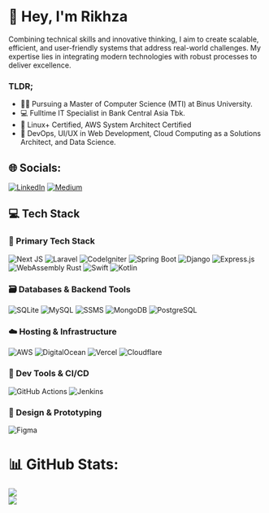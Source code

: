 # 👋 Hey, I'm Rikhza

Combining technical skills and innovative thinking, I aim to create scalable, efficient, and user-friendly systems that address real-world challenges. My expertise lies in integrating modern technologies with robust processes to deliver excellence.

### TLDR;
- 🧑‍💻 Pursuing a Master of Computer Science (MTI) at Binus University.
- 💻 Fulltime IT Specialist in Bank Central Asia Tbk.
- 🚀 Linux+ Certified, AWS System Architect Certified
- 🤖 DevOps, UI/UX in Web Development, Cloud Computing as a Solutions Architect, and Data Science.


## 🌐 Socials:
[![LinkedIn](https://img.shields.io/badge/LinkedIn-%230077B5.svg?logo=linkedin&logoColor=white)](https://linkedin.com/in/rikhza) [![Medium](https://img.shields.io/badge/Medium-12100E?logo=medium&logoColor=white)](https://medium.com/@its.rzm11)

## 💻 Tech Stack

### 🚀 Primary Tech Stack
![Next JS](https://img.shields.io/badge/Next-black?style=for-the-badge&logo=next.js&logoColor=white)
![Laravel](https://img.shields.io/badge/laravel-%23FF2D20.svg?style=for-the-badge&logo=laravel&logoColor=white)
![CodeIgniter](https://img.shields.io/badge/codeigniter-%23EF4223.svg?style=for-the-badge&logo=codeigniter&logoColor=white)
![Spring Boot](https://img.shields.io/badge/springboot-%236DB33F.svg?style=for-the-badge&logo=springboot&logoColor=white)
![Django](https://img.shields.io/badge/django-%23092E20.svg?style=for-the-badge&logo=django&logoColor=white)
![Express.js](https://img.shields.io/badge/express.js-%23404d59.svg?style=for-the-badge&logo=express&logoColor=%2361DAFB)
![WebAssembly Rust](https://img.shields.io/badge/webassembly%20rust-%23000000.svg?style=for-the-badge&logo=rust&logoColor=white)
![Swift](https://img.shields.io/badge/swift-%23FA7343.svg?style=for-the-badge&logo=swift&logoColor=white)
![Kotlin](https://img.shields.io/badge/kotlin-%237F52FF.svg?style=for-the-badge&logo=kotlin&logoColor=white)

### 🗃️ Databases & Backend Tools
![SQLite](https://img.shields.io/badge/sqlite-%2307405e.svg?style=for-the-badge&logo=sqlite&logoColor=white)
![MySQL](https://img.shields.io/badge/mysql-%2300f.svg?style=for-the-badge&logo=mysql&logoColor=white)
![SSMS](https://img.shields.io/badge/ssms-%23CC2927.svg?style=for-the-badge&logo=microsoftsqlserver&logoColor=white)
![MongoDB](https://img.shields.io/badge/mongodb-%234ea94b.svg?style=for-the-badge&logo=mongodb&logoColor=white)
![PostgreSQL](https://img.shields.io/badge/postgresql-%23316192.svg?style=for-the-badge&logo=postgresql&logoColor=white)

### ☁️ Hosting & Infrastructure
![AWS](https://img.shields.io/badge/AWS-%23FF9900.svg?style=for-the-badge&logo=amazon-aws&logoColor=white)
![DigitalOcean](https://img.shields.io/badge/DigitalOcean-%230167ff.svg?style=for-the-badge&logo=digitalOcean&logoColor=white)
![Vercel](https://img.shields.io/badge/Vercel-%23000000.svg?style=for-the-badge&logo=vercel&logoColor=white)
![Cloudflare](https://img.shields.io/badge/Cloudflare-%23F38020.svg?style=for-the-badge&logo=cloudflare&logoColor=white)

### 🧪 Dev Tools & CI/CD
![GitHub Actions](https://img.shields.io/badge/github%20actions-%232671E5.svg?style=for-the-badge&logo=githubactions&logoColor=white)
![Jenkins](https://img.shields.io/badge/jenkins-%23D24939.svg?style=for-the-badge&logo=jenkins&logoColor=white)

### 🧩 Design & Prototyping
![Figma](https://img.shields.io/badge/figma-%23F24E1E.svg?style=for-the-badge&logo=figma&logoColor=white)

</details>

# 📊 GitHub Stats:
![](https://github-readme-stats.vercel.app/api?username=rikhza&theme=nord&hide_border=false&include_all_commits=true&count_private=true&hide=prs,issues,contribs)<br/>
![](https://github-readme-stats.vercel.app/api/top-langs/?username=rikhza&theme=nord&hide_border=false&include_all_commits=true&count_private=true&layout=compact)


